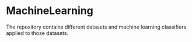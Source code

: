 # MachineLearning
The repository contains different datasets and machine learning classifiers applied to those datasets.
